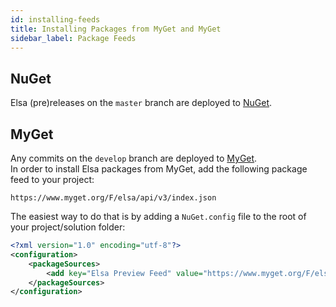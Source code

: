 ```yaml
---
id: installing-feeds
title: Installing Packages from MyGet and MyGet
sidebar_label: Package Feeds 
---
```


## NuGet
Elsa (pre)releases on the `master` branch are deployed to [NuGet](https://www.nuget.org/packages/elsa/).


## MyGet
Any commits on the `develop` branch are deployed to [MyGet](https://www.myget.org/feed/packages/elsa).  
In order to install Elsa packages from MyGet, add the following package feed to your project:

`https://www.myget.org/F/elsa/api/v3/index.json`

The easiest way to do that is by adding a `NuGet.config` file to the root of your project/solution folder:

```xml
<?xml version="1.0" encoding="utf-8"?>
<configuration>
    <packageSources>
        <add key="Elsa Preview Feed" value="https://www.myget.org/F/elsa/api/v3/index.json" />
    </packageSources>
</configuration>
```